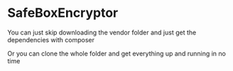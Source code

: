 # SafeBoxEncryptor

You can just skip downloading the vendor folder and just get the dependencies with composer

Or you can clone the whole folder and get everything up and running in no time
